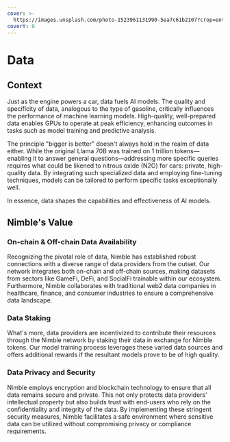 ```yaml
---
cover: >-
  https://images.unsplash.com/photo-1523961131990-5ea7c61b2107?crop=entropy&cs=srgb&fm=jpg&ixid=M3wxOTcwMjR8MHwxfHNlYXJjaHwzfHxkYXRhfGVufDB8fHx8MTcxNDExNTUzMnww&ixlib=rb-4.0.3&q=85
coverY: 0
---
```


# Data

## Context

Just as the engine powers a car, data fuels AI models. The quality and specificity of data, analogous to the type of gasoline, critically influences the performance of machine learning models. High-quality, well-prepared data enables GPUs to operate at peak efficiency, enhancing outcomes in tasks such as model training and predictive analysis.

The principle "bigger is better" doesn't always hold in the realm of data either. While the original Llama 70B was trained on 1 trillion tokens—enabling it to answer general questions—addressing more specific queries requires what could be likened to nitrous oxide (N2O) for cars: private, high-quality data. By integrating such specialized data and employing fine-tuning techniques, models can be tailored to perform specific tasks exceptionally well.

In essence, data shapes the capabilities and effectiveness of AI models.

## Nimble's Value

### On-chain & Off-chain Data Availability

Recognizing the pivotal role of data, Nimble has established robust connections with a diverse range of data providers from the outset. Our network integrates both on-chain and off-chain sources, making datasets from sectors like GameFi, DeFi, and SocialFi trainable within our ecosystem. Furthermore, Nimble collaborates with traditional web2 data companies in healthcare, finance, and consumer industries to ensure a comprehensive data landscape.

### Data Staking

What's more, data providers are incentivized to contribute their resources through the Nimble network by staking their data in exchange for Nimble tokens. Our model training process leverages these varied data sources and offers additional rewards if the resultant models prove to be of high quality.

### Data Privacy and Security

Nimble employs encryption and blockchain technology to ensure that all data remains secure and private. This not only protects data providers' intellectual property but also builds trust with end-users who rely on the confidentiality and integrity of the data. By implementing these stringent security measures, Nimble facilitates a safe environment where sensitive data can be utilized without compromising privacy or compliance requirements.
